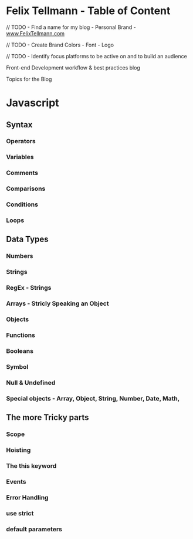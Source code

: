 # Felix Tellmann - Table of Content

// TODO - Find a name for my blog - Personal Brand - www.FelixTellmann.com

// TODO - Create Brand Colors - Font - Logo

// TODO - Identify focus platforms to be active on and to build an audience

Front-end Development workflow &amp; best practices blog

Topics for the Blog

# Javascript

## Syntax

### Operators
### Variables
### Comments
### Comparisons
### Conditions
### Loops

## Data Types

### Numbers
### Strings
### RegEx - Strings
### Arrays - Stricly Speaking an Object
### Objects
### Functions
### Booleans
### Symbol
### Null & Undefined
### Special objects - Array, Object, String, Number, Date, Math,

## The more Tricky parts

### Scope
### Hoisting
### The this keyword
### Events
### Error Handling
### use strict
### default parameters


